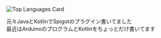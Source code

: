 ![Top Languages Card](https://github-readme-stats.vercel.app/api/top-langs/?username=jinnosukeKato&layout=compact)

元々JavaとKotlinでSpigotのプラグイン書いてました  
最近はArduinoのプログラムとKotlinをちょっとだけ書いてます
